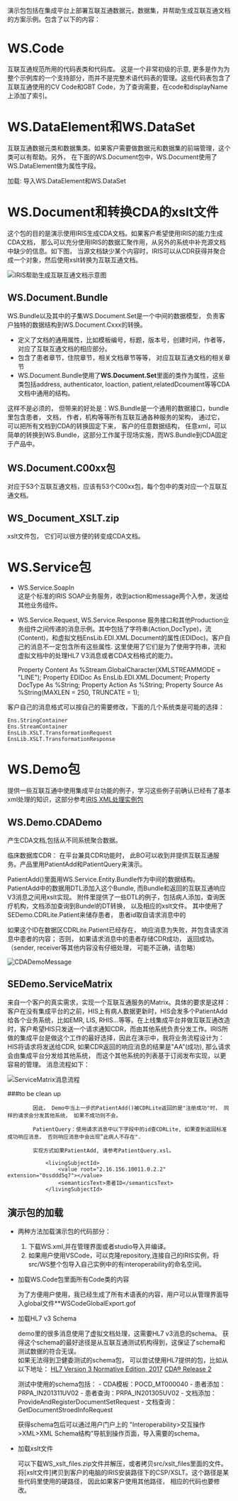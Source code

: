 演示包包括在集成平台上部署互联互通数据元，数据集，并帮助生成互联互通文档的方案示例。包含了以下的内容：


# WS.Code

互联互通规范所用的代码表类和代码库。 这是一个非常初级的示意, 更多是作为为整个示例库的一个支持部分，而并不是完整术语代码表的管理。这些代码表包含了互联互通使用的CV Code和GBT Code，为了查询需要，在code和displayName上添加了索引。


# WS.DataElement和WS.DataSet

互联互通数据元类和数据集类。如果客户需要做数据元和数据集的前端管理，这个类可以有帮助。另外， 在下面的WS.Document包中，WS.Document使用了WS.DataElement做为属性字段。

加载: 导入WS.DataElement和WS.DataSet 

# WS.Document和转换CDA的xslt文件

这个包的目的是演示使用IRIS生成CDA文档。如果客户希望使用IRIS的能力生成CDA文档， 那么可以充分使用IRIS的数据汇聚作用，从另外的系统中补充源文档中缺少的信息。如下图， 当源文档缺少某个内容时，IRIS可以从CDR获得并聚合成一个对象，然后使用xslt转换为互联互通文档。

![IRIS帮助生成互联互通文档示意图](pictures/CreateCDADocument.png)

## WS.Document.Bundle
WS.Bundle以及其中的子集WS.Document.Set是一个中间的数据模型， 负责客户独特的数据结构到WS.Document.Cxxx的转换。
- 定义了文档的通用属性，比如模板编号，标题，版本号，创建时间，作者等， 对应了互联互通文档的相应部分。
- 包含了患者章节，住院章节，相关文档章节等等， 对应互联互通文档的相关章节
- WS.Document.Bundle使用了**WS.Document.Set**里面的类作为属性，这些类包括address, authenticator, loaction, patient,relatedDcoument等等CDA文档中通用的结构。

这样不是必须的， 但带来的好处是：WS.Bundle是一个通用的数据接口，bundle里包含患者， 文档， 作者，机构等等所有互联互通各种服务的架构， 通过它， 可以把所有文档到CDA的转换固定下来， 客户的任意数据结构， 任意xml，可以简单的转换到WS.Bundle，这部分工作属于现场实施，而WS.Bundle到CDA固定于产品中。 
## WS.Document.C00xx包
对应于53个互联互通文档，应该有53个C00xx包，每个包中的类对应一个互联互通文档。

## WS_Document_XSLT.zip
xslt文件包， 它们可以很方便的转变成CDA文档。 

# WS.Service包

- WS.Service.SoapIn\
这是个标准的IRIS SOAP业务服务，收到action和message两个入参，发送给其他业务组件。

- WS.Service.Request, WS.Service.Response
  服务接口和其他Production业务组件之间传递的消息示例。其中包括了字符串(Action,DocType)，流(Content)，和虚拟文档EnsLib.EDI.XML.Document的属性(EDIDoc)。客户自己的消息不一定包含所有这些属性. 这里使用了它们是为了使用字符串，流和虚拟文档中的处理HL7 V3消息或者CDA文档格式的能力。

    Property Content As %Stream.GlobalCharacter(XMLSTREAMMODE = "LINE");
    Property EDIDoc As EnsLib.EDI.XML.Document;
    Property DocType As %String;
    Property Action As %String;
    Property Source As %String(MAXLEN = 250, TRUNCATE = 1);

客户自己的消息格式可以按自己的需要修改，下面的几个系统类是可能的选择：

    Ens.StringContainer
    Ens.StreamContainer
    EnsLib.XSLT.TransformationRequest
    EnsLib.XSLT.TransformationResponse

# WS.Demo包
  提供一些互联互通中使用集成平台功能的例子，学习这些例子前确认已经有了基本xml处理的知识，这部分参考[IRIS XML处理实例包](SEDemoXML.md)
## WS.Demo.CDADemo

产生CDA文档,包括从不同系统聚合数据。 

临床数据库CDR： 在平台兼具CDR功能时， 此BO可以收到并提供互联互通服务。产品里用PatientAdd和PatientQuery来演示。 

PatientAdd()里面用WS.Service.Entity.Bundle作为中间的数据结构。PatientAdd中的数据用DTL添加入这个Bundle, 而Bundle和返回的互联互通响应V3消息之间用xslt实现。 
附件里提供了一些DTL的例子，包括病人添加，查询医疗机构，文档添加查询到Bundel的DT转换， 以及相应的xslt文件。
其中使用了SEDemo.CDRLite.Patient来储存患者， 患者id取自请求消息中的
<!--本地系统的患者ID -->
<id root="2.16.156.10011.0.2.2" extension="0s0sdsdsssddd5q7"/>

如果这个ID在数据区CDRLite.Patient已经存在， 响应消息为失败，并包含请求消息中患者的内容； 否则， 如果请求消息中的患者存储CDR成功， 返回成功。（sender, receiver等其他内容没有仔细处理， 可能不正确，请忽略）

![CDADemoMessage]()


## SEDemo.ServiceMatrix

来自一个客户的真实需求，实现一个互联互通服务的Matrix。具体的要求是这样：客户在没有集成平台的之前，HIS上有病人数据更新时，HIS会发多个PatientAdd给各个业务系统，比如EMR, LIS, RHIS…等等。在上线集成平台并做互联互通改造时，客户希望HIS只发送一个请求通知CDR，而由其他系统负责分发工作。IRIS所做的集成平台是做这个工作的最好选择，因此在演示中，我将业务流程设计为：HIS将请求将发送给CDR, 如果CDR返回的响应消息的结果是"AA"(成功), 那么请求会由集成平台分发给其他系统， 而这个其他系统的列表基于订阅发布实现，以更容易的管理。 消息流程如下：

![ServiceMatrix消息流程](pictures/ServiceMatrix.png)


###to be clean up



            因此， Demo中当上一步的PatientAdd()被CDRLite返回的是"注册成功"时， 同样的请求会分发其他系统， 如果不成功则不会。

            PatientQuery：使用请求消息中以下字段中的id查CDRLite, 如果查到返回标准成功响应消息， 否则响应消息中会出现”此病人不存在". 

            实现方式如果PatientAdd, 请参考PatientQuery.xsl。

                <livingSubjectId>
                    <value root="2.16.156.10011.0.2.2" extension="0ssddd5q7"></value>
                    <semanticsText>患者ID</semanticsText>
                </livingSubjectId>
        

## 演示包的加载

- 两种方法加载演示包的代码部分： 
    1. 下载WS.xml,并在管理界面或者studio导入并编译。
    2. 如果用户使用VSCode，可以克隆repository,连接自己的IRIS实例，将src/WS整个包导入自己实例中的有interoperability的命名空间。

- 加载WS.Code包里面所有Code类的内容

    为了方便用户使用，我已经生成了所有术语表的内容，用户可以从管理界面导入global文件**WSCodeGlobalExport.gof

- 加载HL7 v3 Schema

    demo里的很多消息使用了虚拟文档处理，这需要HL7 v3消息的schema。 获得这个schema的最好途径是从互联互通测试机构得到，这保证了schema和测试数据的符合无误。  
    如果无法得到卫健委测试的schema包， 可以尝试使用HL7提供的包，比如从以下地址：
    [HL7 Version 3 Normative Edition, 2017](https://www.hl7.org/implement/standards/product_brief.cfm?product_id=454)
    [CDA® Release 2](https://www.hl7.org/implement/standards/product_brief.cfm?product_id=7)

    测试中使用的schema包括：
        - CDA模板：POCD_MT000040
        - 患者添加：PRPA_IN201311UV02
        - 患者查询：PRPA_IN201305UV02
        - 文档添加：ProvideAndRegisterDocumentSetRequest
        - 文档查询：GetDocumentStroedInfoRequest

    获得schema包后可以通过用户门户上的 "Interoperability>交互操作>XML>XML Schema结构”导航到操作页面，导入需要的schema。

- 加载xslt文件

    可以下载WS_xslt_files.zip文件并解压，或者拷贝src/xslt_files里面的文件。
    将[xslt文件]拷贝到客户的电脑的IRIS安装路径下的CSP/XSLT。这个路径是某些代码里使用的硬路径， 因此如果客户使用其他路径， 相应的代码也要修改。 
